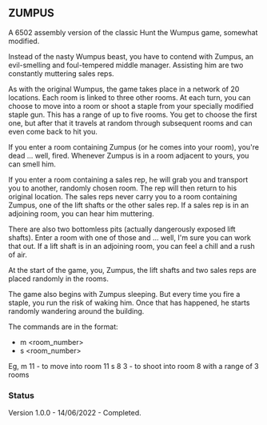 ## ZUMPUS

A 6502 assembly version of the classic Hunt the Wumpus game, somewhat modified.

Instead of the nasty Wumpus beast, you have to contend with Zumpus, an evil-smelling and foul-tempered middle manager. Assisting him are two constantly muttering sales reps.

As with the original Wumpus, the game takes place in a network of 20 locations. Each room is linked to three other rooms. At each turn, you can choose to move into a room or shoot a staple from your specially modified staple gun. This has a range of up to five rooms. You get to choose the first one, but after that it travels at random through subsequent rooms and can even come back to hit you.

If you enter a room containing Zumpus (or he comes into your room), you're dead ... well, fired. Whenever Zumpus is in a room adjacent to yours, you can smell him.

If you enter a room containing a sales rep, he will grab you and transport you to another, randomly chosen room. The rep will then return to his original location. The sales reps never carry you to a room containing Zumpus, one of the lift shafts or the other sales rep. If a sales rep is in an adjoining room, you can hear him muttering.

There are also two bottomless pits (actually dangerously exposed lift shafts). Enter a room with one of those and ... well, I'm sure you can work that out. If a lift shaft is in an adjoining room, you can feel a chill and a rush of air.

At the start of the game, you, Zumpus, the lift shafts and two sales reps are placed randomly in the rooms.

The game also begins with Zumpus sleeping. But every time you fire a staple, you run the risk of waking him. Once that has happened, he starts randomly wandering around the building.

The commands are in the format:
* m <room_number>
* s <room_number> <range>

Eg,
m 11    - to move into room 11
s 8 3   - to shoot into room 8 with a range of 3 rooms

### Status

Version 1.0.0 - 14/06/2022 - Completed.
